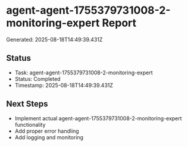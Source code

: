 # agent-agent-1755379731008-2-monitoring-expert Report

Generated: 2025-08-18T14:49:39.431Z

## Status
- Task: agent-agent-1755379731008-2-monitoring-expert
- Status: Completed
- Timestamp: 2025-08-18T14:49:39.431Z

## Next Steps
- Implement actual agent-agent-1755379731008-2-monitoring-expert functionality
- Add proper error handling
- Add logging and monitoring
